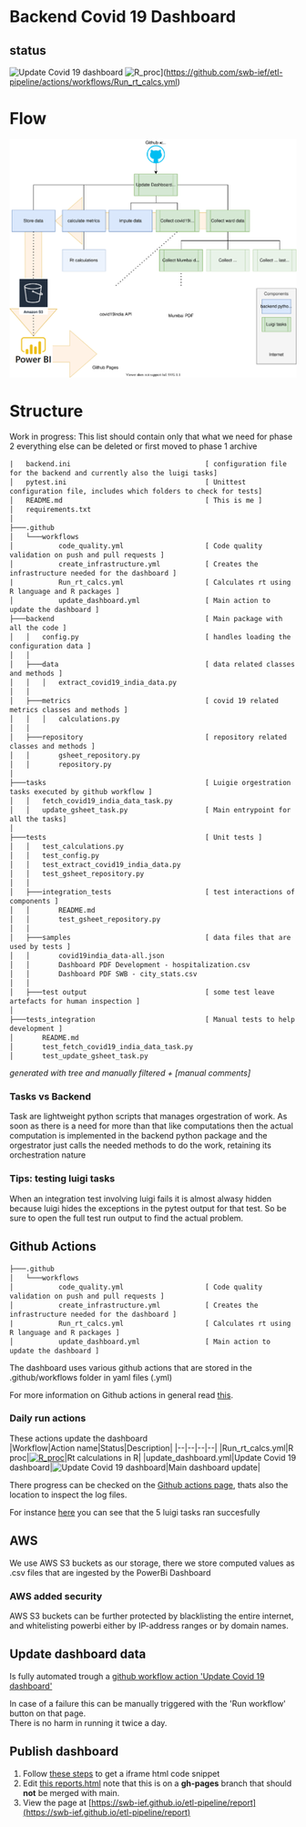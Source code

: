# Backend Covid 19 Dashboard

## status

![Update Covid 19 dashboard](https://github.com/swb-ief/etl-pipeline/workflows/Update%20Covid%2019%20dashboard/badge.svg)
![R_proc](https://github.com/swb-ief/etl-pipeline/actions/workflows/Run_rt_calcs.yml/badge.svg)](https://github.com/swb-ief/etl-pipeline/actions/workflows/Run_rt_calcs.yml)

# Flow

![Task Flow](readme/Task_diagram.svg "Overview")

# Structure

Work in progress: This list should contain only that what we need for phase 2 everything else can be deleted or first
moved to phase 1 archive

```
|   backend.ini                                 [ configuration file for the backend and currently also the luigi tasks]
│   pytest.ini                                  [ Unittest configuration file, includes which folders to check for tests]
│   README.md                                   [ This is me ]
│   requirements.txt
│
├───.github
│   └───workflows
│           code_quality.yml                    [ Code quality validation on push and pull requests ]
│           create_infrastructure.yml           [ Creates the infrastructure needed for the dashboard ]
|           Run_rt_calcs.yml                    [ Calculates rt using R language and R packages ]
│           update_dashboard.yml                [ Main action to update the dashboard ]
├───backend                                     [ Main package with all the code ]
│   │   config.py                               [ handles loading the configuration data ]
│   │
│   ├───data                                    [ data related classes and methods ]
│   │   │   extract_covid19_india_data.py
│   │
│   ├───metrics                                 [ covid 19 related metrics classes and methods ]
│   │   │   calculations.py
│   │
│   ├───repository                              [ repository related classes and methods ]
│   │       gsheet_repository.py
│   │       repository.py
│
├───tasks                                       [ Luigie orgestration tasks executed by github workflow ]
│   │   fetch_covid19_india_data_task.py
│   │   update_gsheet_task.py                   [ Main entrypoint for all the tasks]
│   
├───tests                                       [ Unit tests ]
│   │   test_calculations.py
│   │   test_config.py
│   │   test_extract_covid19_india_data.py
│   │   test_gsheet_repository.py
│   │
│   ├───integration_tests                       [ test interactions of components ]
│   │       README.md
│   │       test_gsheet_repository.py
│   │
│   ├───samples                                 [ data files that are used by tests ]
│   │       covid19india_data-all.json
│   │       Dashboard PDF Development - hospitalization.csv
│   │       Dashboard PDF SWB - city_stats.csv
│   │
│   ├───test output                             [ some test leave artefacts for human inspection ]
│
├───tests_integration                           [ Manual tests to help development ]
│       README.md
│       test_fetch_covid19_india_data_task.py
│       test_update_gsheet_task.py
```

_generated with tree and manually filtered + [manual comments]_

### Tasks vs Backend

Task are lightweight python scripts that manages orgestration of work. As soon as there is a need for more than that
like computations then the actual computation is implemented in the backend python package and the orgestrator just
calls the needed methods to do the work, retaining its orchestration nature

### Tips: testing luigi tasks

When an integration test involving luigi fails it is almost alwasy hidden because luigi hides the exceptions in the
pytest output for that test. So be sure to open the full test run output to find the actual problem.

## Github Actions
```
├───.github
│   └───workflows
│           code_quality.yml                    [ Code quality validation on push and pull requests ]
│           create_infrastructure.yml           [ Creates the infrastructure needed for the dashboard ]
|           Run_rt_calcs.yml                    [ Calculates rt using R language and R packages ]
│           update_dashboard.yml                [ Main action to update the dashboard ]
```

The dashboard uses various github actions that are stored in the .github/workflows folder in yaml files (.yml)

For more information on Github actions in general read [this](https://docs.github.com/en/actions).

### Daily run actions
These actions update the dashboard<br />
|Workflow|Action name|Status|Description|
|--|--|--|--|
|Run_rt_calcs.yml|R proc|[![R_proc](https://github.com/swb-ief/etl-pipeline/actions/workflows/Run_rt_calcs.yml/badge.svg)](https://github.com/swb-ief/etl-pipeline/actions/workflows/Run_rt_calcs.yml)|Rt calculations in R|
|update_dashboard.yml|Update Covid 19 dashboard|![Update Covid 19 dashboard](https://github.com/swb-ief/etl-pipeline/workflows/Update%20Covid%2019%20dashboard/badge.svg)|Main dashboard update|

There progress can be checked on the [Github actions page](https://github.com/swb-ief/etl-pipeline/actions), thats also the location to inspect the log files.

For instance [here](https://github.com/swb-ief/etl-pipeline/runs/2560518985?check_suite_focus=true#step:6:67) you can see that the 5 luigi tasks ran succesfully


## AWS

We use AWS S3 buckets as our storage, there we store computed values as .csv files that are ingested by the PowerBi
Dashboard

### AWS added security

AWS S3 buckets can be further protected by blacklisting the entire internet, and whitelisting powerbi either by
IP-address ranges or by domain names.

## Update dashboard data

Is fully automated trough
a [github workflow action 'Update Covid 19 dashboard'](https://github.com/swb-ief/etl-pipeline/actions/workflows/update_dashboard.yml)

In case of a failure this can be manually triggered with the 'Run workflow' button on that page. <br />
There is no harm in running it twice a day.

## Publish dashboard

1) Follow [these steps](https://docs.microsoft.com/en-us/power-bi/collaborate-share/service-publish-to-web) to get a
   iframe html code snippet
1) Edit [this reports.html](https://github.com/swb-ief/etl-pipeline/blob/gh-pages/docs/report.html) note that this is on
   a **gh-pages** branch that should **not** be merged with main.
1) View the page at [https://swb-ief.github.io/etl-pipeline/report](https://swb-ief.github.io/etl-pipeline/report)
